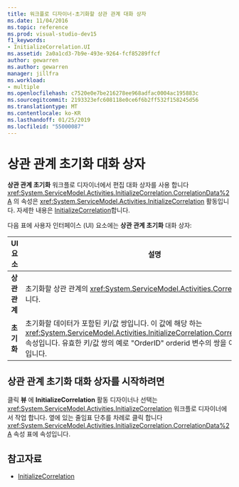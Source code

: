 ```yaml
---
title: 워크플로 디자이너-초기화할 상관 관계 대화 상자
ms.date: 11/04/2016
ms.topic: reference
ms.prod: visual-studio-dev15
f1_keywords:
- InitializeCorrelation.UI
ms.assetid: 2a0a1cd3-7b9e-493e-9264-fcf85289ffcf
author: gewarren
ms.author: gewarren
manager: jillfra
ms.workload:
- multiple
ms.openlocfilehash: c7520e0e7be216278ee968adfac0004ac195883c
ms.sourcegitcommit: 2193323efc608118e0ce6f6b2ff532f158245d56
ms.translationtype: MT
ms.contentlocale: ko-KR
ms.lasthandoff: 01/25/2019
ms.locfileid: "55000087"
---
```

# <a name="initialize-correlation-dialog-box"></a>상관 관계 초기화 대화 상자

**상관 관계 초기화** 워크플로 디자이너에서 편집 대화 상자를 사용 합니다 <xref:System.ServiceModel.Activities.InitializeCorrelation.CorrelationData%2A> 의 속성은 <xref:System.ServiceModel.Activities.InitializeCorrelation> 활동입니다. 자세한 내용은 [InitializeCorrelation](../workflow-designer/initializecorrelation-activity-designer.md)합니다.

다음 표에 사용자 인터페이스 (UI) 요소에는 **상관 관계 초기화** 대화 상자:

|UI 요소|설명|
|-|-----------------|
|**상관 관계**|초기화할 상관 관계의 <xref:System.ServiceModel.Activities.CorrelationHandle>입니다.|
|**초기화**|초기화할 데이터가 포함된 키/값 쌍입니다. 이 값에 해당 하는 <xref:System.ServiceModel.Activities.InitializeCorrelation.CorrelationData%2A> 속성입니다. 유효한 키/값 쌍의 예로 "OrderID" orderid 변수의 쌍을 이룹니다 라는 키입니다.|

## <a name="to-launch-the-initialize-correlation-dialog-box"></a>상관 관계 초기화 대화 상자를 시작하려면

클릭 **뷰** 에 **InitializeCorrelation** 활동 디자이너나 선택는 <xref:System.ServiceModel.Activities.InitializeCorrelation> 워크플로 디자이너에서 작업 합니다. 옆에 있는 줄임표 단추를 차례로 클릭 합니다 <xref:System.ServiceModel.Activities.InitializeCorrelation.CorrelationData%2A> 속성 표에 속성입니다.

## <a name="see-also"></a>참고자료

- [InitializeCorrelation](../workflow-designer/initializecorrelation-activity-designer.md)